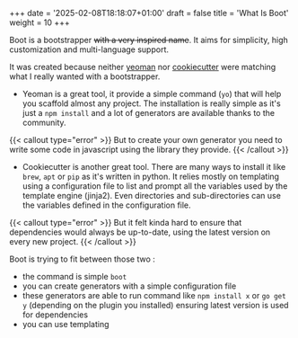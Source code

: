 +++
date = '2025-02-08T18:18:07+01:00'
draft = false
title = 'What Is Boot'
weight = 10
+++


Boot is a bootstrapper ~~with a very inspired name~~. It aims for simplicity, high customization and multi-language support.

It was created because neither [yeoman](https://yeoman.io/) nor [cookiecutter](https://www.cookiecutter.io/) were matching what I really wanted with a bootstrapper.

- Yeoman is a great tool, it provide a simple command (`yo`) that will help you scaffold almost any project.
The installation is really simple as it's just a `npm install` and a lot of generators are available thanks to the community.

{{< callout type="error" >}}
But to create your own generator you need to write some code in javascript using the library they provide.
{{< /callout >}}

- Cookiecutter is another great tool. There are many ways to install it like `brew`, `apt` or `pip` as it's written in python.
It relies mostly on templating using a configuration file to list and prompt all the variables used by the template engine (jinja2). Even directories and sub-directories can use the variables defined in the configuration file.

{{< callout type="error" >}}
But it felt kinda hard to ensure that dependencies would always be up-to-date, using the latest version on every new project.
{{< /callout >}}


Boot is trying to fit between those two :
- the command is simple `boot`
- you can create generators with a simple configuration file
- these generators are able to run command like `npm install x` or `go get y` (depending on the plugin you installed) ensuring latest version is used for dependencies 
- you can use templating

